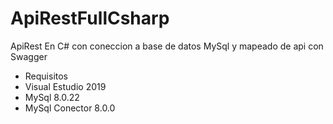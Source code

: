 # ApiRestFullCsharp
ApiRest En C# con coneccion a base de datos MySql y mapeado de api con Swagger

* Requisitos
* Visual Estudio 2019
* MySql 8.0.22
* MySql Conector 8.0.0



